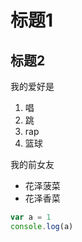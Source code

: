 # 标题1
## 标题2

我的爱好是

1. 唱
2. 跳
3. rap
4. 篮球

我的前女友

* 花泽菠菜
* 花泽香菜
  
```javascript
var a = 1
console.log(a)
```
